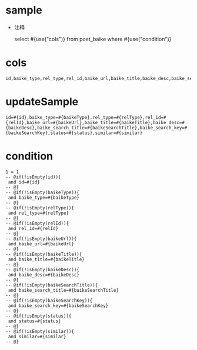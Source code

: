 
sample
===
* 注释

	select #{use("cols")} from poet_baike  where  #{use("condition")}

cols
===
	id,baike_type,rel_type,rel_id,baike_url,baike_title,baike_desc,baike_search_title,baike_search_key,status,similar

updateSample
===
	
	id=#{id},baike_type=#{baikeType},rel_type=#{relType},rel_id=#{relId},baike_url=#{baikeUrl},baike_title=#{baikeTitle},baike_desc=#{baikeDesc},baike_search_title=#{baikeSearchTitle},baike_search_key=#{baikeSearchKey},status=#{status},similar=#{similar}

condition
===

	1 = 1  
	-- @if(!isEmpty(id)){
	 and id=#{id}
	-- @}
	-- @if(!isEmpty(baikeType)){
	 and baike_type=#{baikeType}
	-- @}
	-- @if(!isEmpty(relType)){
	 and rel_type=#{relType}
	-- @}
	-- @if(!isEmpty(relId)){
	 and rel_id=#{relId}
	-- @}
	-- @if(!isEmpty(baikeUrl)){
	 and baike_url=#{baikeUrl}
	-- @}
	-- @if(!isEmpty(baikeTitle)){
	 and baike_title=#{baikeTitle}
	-- @}
	-- @if(!isEmpty(baikeDesc)){
	 and baike_desc=#{baikeDesc}
	-- @}
	-- @if(!isEmpty(baikeSearchTitle)){
	 and baike_search_title=#{baikeSearchTitle}
	-- @}
	-- @if(!isEmpty(baikeSearchKey)){
	 and baike_search_key=#{baikeSearchKey}
	-- @}
	-- @if(!isEmpty(status)){
	 and status=#{status}
	-- @}
	-- @if(!isEmpty(similar)){
	 and similar=#{similar}
	-- @}
	